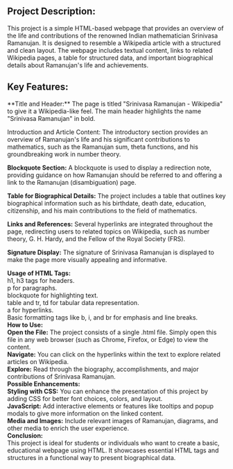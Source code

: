 <h2>Project Description:</h2>
This project is a simple HTML-based webpage that provides an overview of the life and contributions of the renowned Indian mathematician Srinivasa Ramanujan. It is designed to resemble a Wikipedia article with a structured and clean layout. The webpage includes textual content, links to related Wikipedia pages, a table for structured data, and important biographical details about Ramanujan's life and achievements.<br>

<h2>Key Features:</h2>
**Title and Header:** The page is titled "Srinivasa Ramanujan - Wikipedia" to give it a Wikipedia-like feel. The main header highlights the name "Srinivasa Ramanujan" in bold.<br>

Introduction and Article Content: The introductory section provides an overview of Ramanujan's life and his significant contributions to mathematics, such as the Ramanujan sum, theta functions, and his groundbreaking work in number theory.<br>

**Blockquote Section:** A blockquote is used to display a redirection note, providing guidance on how Ramanujan should be referred to and offering a link to the Ramanujan (disambiguation) page.<br>

**Table for Biographical Details:** The project includes a table that outlines key biographical information such as his birthdate, death date, education, citizenship, and his main contributions to the field of mathematics.<br>

**Links and References:** Several hyperlinks are integrated throughout the page, redirecting users to related topics on Wikipedia, such as number theory, G. H. Hardy, and the Fellow of the Royal Society (FRS).<br>

**Signature Display:** The signature of Srinivasa Ramanujan is displayed to make the page more visually appealing and informative.<br>

**Usage of HTML Tags:** <br>
h1, h3 tags for headers.<br>
p for paragraphs.<br>
blockquote for highlighting text.<br>
table and tr, td for tabular data representation.<br>
a for hyperlinks.<br>
Basic formatting tags like b, i, and br for emphasis and line breaks.<br>
**How to Use:**<br>
**Open the File:** The project consists of a single .html file. Simply open this file in any web browser (such as Chrome, Firefox, or Edge) to view the content.<br>
**Navigate:** You can click on the hyperlinks within the text to explore related articles on Wikipedia.<br>
**Explore:** Read through the biography, accomplishments, and major contributions of Srinivasa Ramanujan.<br>
**Possible Enhancements:**<br>
**Styling with CSS:** You can enhance the presentation of this project by adding CSS for better font choices, colors, and layout.<br>
**JavaScript:** Add interactive elements or features like tooltips and popup modals to give more information on the linked content.<br>
**Media and Images:** Include relevant images of Ramanujan, diagrams, and other media to enrich the user experience.<br>
**Conclusion:**<br>
This project is ideal for students or individuals who want to create a basic, educational webpage using HTML. It showcases essential HTML tags and structures in a functional way to present biographical data.
